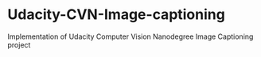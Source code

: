 # Udacity-CVN-Image-captioning
 Implementation of Udacity Computer Vision Nanodegree Image Captioning project
